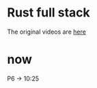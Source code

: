 # Rust full stack 

The original videos are [here](https://www.bilibili.com/video/BV1RP4y1G7KF/?p=5&spm_id_from=pageDriver&vd_source=9a017f406ef4ddbb183e27766fd053a2)


# now

P6 -> 10:25